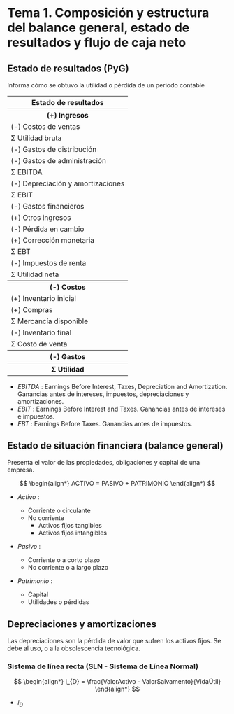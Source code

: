 # Tema 1. Composición y estructura del balance general, estado de resultados y flujo de caja neto


## Estado de resultados (PyG)

Informa cómo se obtuvo la utilidad o pérdida de un periodo contable

<center>
<table>
	<tr>
		<th><center>Estado de resultados</center></th>
	<tr>
	<tr>
		<th><center>(+) Ingresos</center></th>
	</tr>
	<tr>
		<td>(-) Costos de ventas</td>
	</tr>
	<tr>
		<td>Σ Utilidad bruta</td>
	</tr>
	<tr>
		<td>(-) Gastos de distribución</td>
	</tr>
	<tr>
		<td>(-) Gastos de administración</td>
	</tr>
	<tr>
		<td>Σ EBITDA</td>
	</tr>
	<tr>
		<td>(-) Depreciación y amortizaciones</td>
	</tr>
	<tr>
		<td>Σ EBIT</td>
	</tr>
	<tr>
		<td>(-) Gastos financieros</td>
	</tr>
	<tr>
		<td>(+) Otros ingresos</td>
	</tr>
	<tr>
		<td>(-) Pérdida en cambio</td>
	</tr>
	<tr>
		<td>(+) Corrección monetaria</td>
	</tr>
	<tr>
		<td>Σ EBT</td>
	</tr>
	<tr>
		<td>(-) Impuestos de renta</td>
	</tr>
	<tr>
		<td>Σ Utilidad neta</td>
	</tr>
	<tr>
		<th><center>(-) Costos</center></th>
	</tr>
	<tr>
		<td>(+) Inventario inicial</td>
	</tr>
	<tr>
		<td>(+) Compras</td>
	</tr>
	<tr>
		<td>Σ Mercancía disponible</td>
	</tr>
	<tr>
		<td>(-) Inventario final</td>
	</tr>
	<tr>
		<td>Σ Costo de venta</td>
	</tr>
	<tr>
		<th><center>(-) Gastos</center></th>
	</tr>
	<tr>
		<th><center>Σ Utilidad</center></th>
	</tr>
</table>
</center>

- _EBITDA_ : Earnings Before Interest, Taxes, Depreciation and Amortization. Ganancias antes de intereses, impuestos, depreciaciones y amortizaciones.
- _EBIT_ : Earnings Before Interest and Taxes. Ganancias antes de intereses e impuestos.
- _EBT_ : Earnings Before Taxes. Ganancias antes de impuestos.


## Estado de situación financiera (balance general)

Presenta el valor de las propiedades, obligaciones y capital de una empresa.

$$
\begin{align*}
	ACTIVO = PASIVO + PATRIMONIO
\end{align*}
$$

- _Activo_ :
	- Corriente o circulante
	- No corriente
		- Activos fijos tangibles
		- Activos fijos intangibles

- _Pasivo_ : 
	- Corriente o a corto plazo
	- No corriente o a largo plazo

- _Patrimonio_ : 
	- Capital
	- Utilidades o pérdidas


## Depreciaciones y amortizaciones

Las depreciaciones son la pérdida de valor que sufren los activos fijos.
Se debe al uso, o a la obsolescencia tecnológica.

### Sistema de línea recta (SLN - Sistema de Línea Normal)


$$
\begin{align*}
	i_{D} = \frac{ValorActivo - ValorSalvamento}{VidaÚtil}
\end{align*}
$$

- $i_{D}$
